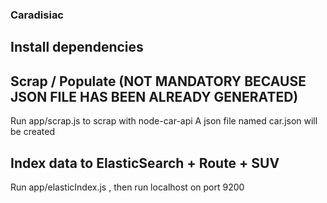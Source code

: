 ### Caradisiac

## Install dependencies

## Scrap / Populate (NOT MANDATORY BECAUSE JSON FILE HAS BEEN ALREADY GENERATED)

Run app/scrap.js to scrap with node-car-api 
A json file named car.json will be created

## Index data to ElasticSearch + Route + SUV

Run app/elasticIndex.js , then run localhost on port 9200